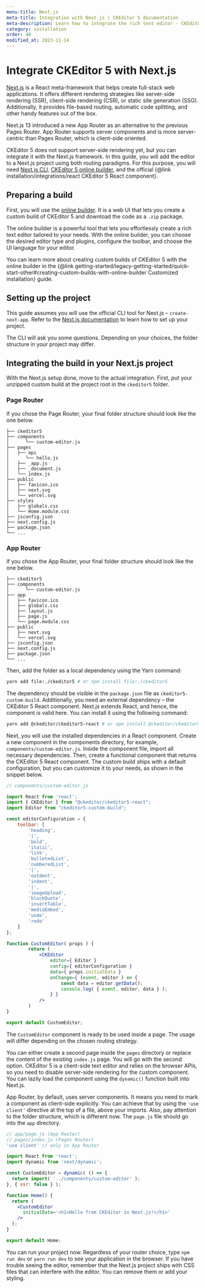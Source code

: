 ```yaml
---
menu-title: Next.js
meta-title: Integration with Next.js | CKEditor 5 documentation
meta-description: Learn how to integrate the rich text editor - CKEditor 5 - with the Next.js framework using the App Router or Pages Router routing strategies.
category: installation
order: 40
modified_at: 2023-11-14
---
```


# Integrate CKEditor 5 with Next.js

[Next.js](https://nextjs.org/) is a React meta-framework that helps create full-stack web applications. It offers different rendering strategies like server-side rendering (SSR), client-side rendering (CSR), or static site generation (SSG). Additionally, it provides file-based routing, automatic code splitting, and other handy features out of the box.

Next.js 13 introduced a new App Router as an alternative to the previous Pages Router. App Router supports server components and is more server-centric than Pages Router, which is client-side oriented.

CKEditor&nbsp;5 does not support server-side rendering yet, but you can integrate it with the Next.js framework. In this guide, you will add the editor to a Next.js project using both routing paradigms. For this purpose, you will need [Next.js CLI](https://nextjs.org/docs/pages/api-reference/create-next-app), [CKEditor&nbsp;5 online builder](https://ckeditor.com/ckeditor-5/online-builder/), and the official {@link installation/integrations/react CKEditor&nbsp;5 React component}.

## Preparing a build

First, you will use the [online builder](https://ckeditor.com/ckeditor-5/online-builder/). It is a web UI that lets you create a custom build of CKEditor&nbsp;5 and download the code as a `.zip` package.

The online builder is a powerful tool that lets you effortlessly create a rich text editor tailored to your needs. With the online builder, you can choose the desired editor type and plugins, configure the toolbar, and choose the UI language for your editor.

You can learn more about creating custom builds of CKEditor&nbsp;5 with the online builder in the {@link getting-started/legacy-getting-started/quick-start-other#creating-custom-builds-with-online-builder Customized installation} guide.

## Setting up the project

This guide assumes you will use the official CLI tool for Next.js &ndash; `create-next-app`. Refer to the [Next.js documentation](https://nextjs.org/docs/pages/api-reference/create-next-app) to learn how to set up your project.

The CLI will ask you some questions. Depending on your choices, the folder structure in your project may differ.

## Integrating the build in your Next.js project

With the Next.js setup done, move to the actual integration. First, put your unzipped custom build at the project root in the `ckeditor5` folder.

### Page Router

If you chose the Page Router, your final folder structure should look like the one below.

```plain
├── ckeditor5
├── components
│      └── custom-editor.js
├── pages
│   ├── api
│      └── hello.js
│   ├── _app.js
│   ├── _document.js
│   └── index.js
├── public
│   ├── favicon.ico
│   ├── next.svg
│   └── vercel.svg
├── styles
│   ├── globals.css
│   └── Home.module.css
├── jsconfig.json
├── next.config.js
├── package.json
└── ...
```

### App Router

If you chose the App Router, your final folder structure should look like the one below.

```plain
├── ckeditor5
├── components
│      └── custom-editor.js
├── app
│   ├── favicon.ico
│   ├── globals.css
│   ├── layout.js
│   ├── page.js
│   └── page.module.css
├── public
│   ├── next.svg
│   └── vercel.svg
├── jsconfig.json
├── next.config.js
├── package.json
└── ...
```

Then, add the folder as a local dependency using the Yarn command:

```bash
yarn add file:./ckeditor5 # or npm install file:./ckeditor5
```

The dependency should be visible in the `package.json` file as `ckeditor5-custom-build`. Additionally, you need an external dependency &ndash; the CKEditor&nbsp;5 React component. Next.js extends React, and hence, the component is valid here. You can install it using the following command:

```bash
yarn add @ckeditor/ckeditor5-react # or npm install @ckeditor/ckeditor5-react
```

Next, you will use the installed dependencies in a React component. Create a new component in the components directory, for example, `components/custom-editor.js`. Inside the component file, import all necessary dependencies. Then, create a functional component that returns the CKEditor&nbsp;5 React component. The custom build ships with a default configuration, but you can customize it to your needs, as shown in the snippet below.

```jsx
// components/custom-editor.js

import React from 'react';
import { CKEditor } from "@ckeditor/ckeditor5-react";
import Editor from "ckeditor5-custom-build";

const editorConfiguration = {
    toolbar: [
        'heading',
        '|',
        'bold',
        'italic',
        'link',
        'bulletedList',
        'numberedList',
        '|',
        'outdent',
        'indent',
        '|',
        'imageUpload',
        'blockQuote',
        'insertTable',
        'mediaEmbed',
        'undo',
        'redo'
    ]
};

function CustomEditor( props ) {
		return (
			<CKEditor
				editor={ Editor }
				config={ editorConfiguration }
				data={ props.initialData }
				onChange={ (event, editor ) => {
					const data = editor.getData();
					console.log( { event, editor, data } );
				} }
			/>
		)
}

export default CustomEditor;
```

The `CustomEditor` component is ready to be used inside a page. The usage will differ depending on the chosen routing strategy.

You can either create a second page inside the `pages` directory or replace the content of the existing `index.js` page. You will go with the second option. CKEditor&nbsp;5 is a client-side text editor and relies on the browser APIs, so you need to disable server-side rendering for the custom component. You can lazily load the component using the `dynamic()` function built into Next.js.

App Router, by default, uses server components. It means you need to mark a component as client-side explicitly. You can achieve that by using the `'use client'` directive at the top of a file, above your imports. Also, pay attention to the folder structure, which is different now. The `page.js` file should go into the `app` directory.

```jsx
// app/page.js (App Router)
// pages/index.js (Pages Router)
'use client' // only in App Router

import React from 'react';
import dynamic from 'next/dynamic';

const CustomEditor = dynamic( () => {
  return import( '../components/custom-editor' );
}, { ssr: false } );

function Home() {
  return (
    <CustomEditor
      initialData='<h1>Hello from CKEditor in Next.js!</h1>'
    />
  );
}

export default Home;
```

You can run your project now. Regardless of your router choice, type `npm run dev` or `yarn run dev` to see your application in the browser. If you have trouble seeing the editor, remember that the Next.js project ships with CSS files that can interfere with the editor. You can remove them or add your styling.

